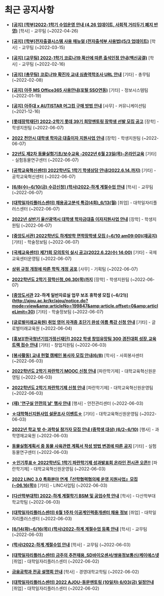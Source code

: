 # 최근 공지사항

* **[[공지] [학부]2022-1학기 수업운영 안내 (4.26 업데이트, 사회적 거리두기 폐지 반영)](http://ajou.ac.kr/kr/ajou/notice.do?mode=view&amp;articleNo=196998&amp;article.offset=0&amp;articleLimit=30)**
 [학사] - 교무팀 (~2022-04-26)

* **[[공지] [학부]전자출결시스템 사용 매뉴얼 (전자출석부 사용법)(5/3 업데이트)](http://ajou.ac.kr/kr/ajou/notice.do?mode=view&amp;articleNo=192571&amp;article.offset=0&amp;articleLimit=30)**
 [학사] - 교무팀 (~2022-03-15)

* **[[공지] [교무팀] 2022-1학기 코로나19 확산에 따른 출석인정 안내(백신공결)](http://ajou.ac.kr/kr/ajou/notice.do?mode=view&amp;articleNo=180913&amp;article.offset=0&amp;articleLimit=30)**
 [학사] - 교무팀 (~2022-02-16)

* **[[공지] [총무팀] 코로나19 확진자 교내 심층역학조사 URL 안내](http://ajou.ac.kr/kr/ajou/notice.do?mode=view&amp;articleNo=180493&amp;article.offset=0&amp;articleLimit=30)**
 [기타] - 총무팀 (~2022-02-08)

* **[[공지] 아주 MS Office365 사용안내(포털 SSO연동)](http://ajou.ac.kr/kr/ajou/notice.do?mode=view&amp;articleNo=179802&amp;article.offset=0&amp;articleLimit=30)**
 [기타] - 정보시스템팀 (~2022-01-19)

* **[[공지] 아주대 x AUTISTAR 머그컵 구매 방법 안내](http://ajou.ac.kr/kr/ajou/notice.do?mode=view&amp;articleNo=147976&amp;article.offset=0&amp;articleLimit=30)**
 [사무] - 커뮤니케이션팀 (~2021-12-16)

* **[[롯데장학재단] 2022-2학기 롯데 39기 희망멘토링 장학생 선발 모집 공고](http://ajou.ac.kr/kr/ajou/notice.do?mode=view&amp;articleNo=199874&amp;article.offset=0&amp;articleLimit=30)**
 [장학] - 학생지원팀 (~2022-06-07)

* **[2022 천안시 대학생 학자금 대출이자 지원사업 안내](http://ajou.ac.kr/kr/ajou/notice.do?mode=view&amp;articleNo=199872&amp;article.offset=0&amp;articleLimit=30)**
 [장학] - 학생지원팀 (~2022-06-07)

* **[22년도 제2차 동물실험기초/보수교육 -2022년 6월 23일(목)-온라인교육](http://ajou.ac.kr/kr/ajou/notice.do?mode=view&amp;articleNo=199865&amp;article.offset=0&amp;articleLimit=30)**
 [기타] - 실험동물연구센터 (~2022-06-07)

* **[[공학교육혁신센터] 2022학년도 1학기 학생상담 안내(2022.6.14.까지)](http://ajou.ac.kr/kr/ajou/notice.do?mode=view&amp;articleNo=199863&amp;article.offset=0&amp;articleLimit=30)**
 [기타] - 공학교육혁신센터 (~2022-06-07)

* **[[6/8(수)~6/10(금) 수강신청] (학사)2022-하계 계절수업 안내](http://ajou.ac.kr/kr/ajou/notice.do?mode=view&amp;articleNo=199861&amp;article.offset=0&amp;articleLimit=30)**
 [학사] - 교무팀 (~2022-06-07)

* **[[대학일자리플러스센터] 채용공고분석 특강(4회)_6/13(월)](http://ajou.ac.kr/kr/ajou/notice.do?mode=view&amp;articleNo=199857&amp;article.offset=0&amp;articleLimit=30)**
 [취업] - 대학일자리플러스센터 (~2022-06-07)

* **[2022년 상반기 울산광역시 대학생 학자금대출 이자지원사업 안내](http://ajou.ac.kr/kr/ajou/notice.do?mode=view&amp;articleNo=199854&amp;article.offset=0&amp;articleLimit=30)**
 [장학] - 학생지원팀 (~2022-06-07)

* **[[중앙도서관] 2022학년도 하계방학 면학장학생 모집 (~6/10 am09:00)(재공지)](http://ajou.ac.kr/kr/ajou/notice.do?mode=view&amp;articleNo=199852&amp;article.offset=0&amp;articleLimit=30)**
 [기타] - 학술정보팀 (~2022-06-07)

* **[[국제교육센터] 제71회 모의토익 실시 공고(2022.6.22(수) 14:00)](http://ajou.ac.kr/kr/ajou/notice.do?mode=view&amp;articleNo=199851&amp;article.offset=0&amp;articleLimit=30)**
 [기타] - 국제교육센터운영팀 (~2022-06-07)

* **[상위 규정 개정에 따른 학칙 개정 공포](http://ajou.ac.kr/kr/ajou/notice.do?mode=view&amp;articleNo=199850&amp;article.offset=0&amp;articleLimit=30)**
 [사무] - 기획팀 (~2022-06-07)

* **[2022학년도 2학기 장학신청_06.30(목)까지](http://ajou.ac.kr/kr/ajou/notice.do?mode=view&amp;articleNo=199848&amp;article.offset=0&amp;articleLimit=30)**
 [장학] - 학생지원팀 (~2022-06-07)

* **[[중앙도서관](수정) 22-하계 일반자료실 업무 보조 휴학생 모집 (~6/21)](http://ajou.ac.kr/kr/ajou/notice.do?mode=view&amp;articleNo=199847&amp;article.offset=0&amp;articleLimit=30)**
 [기타] - 학술정보팀 (~2022-06-07)

* **[[글로벌미래교육원] 취업 영어 자격증 초단기 완성 여름 특강 신청 안내](http://ajou.ac.kr/kr/ajou/notice.do?mode=view&amp;articleNo=199828&amp;article.offset=0&amp;articleLimit=30)**
 [기타] - 글로벌미래교육원 (~2022-06-04)

* **[[홍보][한국청년기업가정신재단] 2022 학생 창업유망팀 300 경진대회 성장,교육트랙 접수 안내](http://ajou.ac.kr/kr/ajou/notice.do?mode=view&amp;articleNo=199827&amp;article.offset=0&amp;articleLimit=30)**
 [기타] - 창업지원팀 (~2022-06-03)

* **[[봉사활동] 교내 헌혈 캠페인 봉사자 모집 안내(6/8)](http://ajou.ac.kr/kr/ajou/notice.do?mode=view&amp;articleNo=199824&amp;article.offset=0&amp;articleLimit=30)**
 [학사] - 사회봉사센터 (~2022-06-03)

* **[2022학년도 2학기 파란학기 MOOC 신청 안내](http://ajou.ac.kr/kr/ajou/notice.do?mode=view&amp;articleNo=199815&amp;article.offset=0&amp;articleLimit=30)**
 [파란학기제] - 대학교육혁신원운영팀 (~2022-06-03)

* **[2022학년도 2학기 파란학기제 신청 안내](http://ajou.ac.kr/kr/ajou/notice.do?mode=view&amp;articleNo=199814&amp;article.offset=0&amp;articleLimit=30)**
 [파란학기제] - 대학교육혁신원운영팀 (~2022-06-03)

* **[(재) &#x27;연구실 안전의 날&#x27; 행사 안내](http://ajou.ac.kr/kr/ajou/notice.do?mode=view&amp;articleNo=199813&amp;article.offset=0&amp;articleLimit=30)**
 [행사] - 안전관리센터 (~2022-06-03)

* **[☆대학혁신지원사업 설문조사 이벤트☆](http://ajou.ac.kr/kr/ajou/notice.do?mode=view&amp;articleNo=199806&amp;article.offset=0&amp;articleLimit=30)**
 [기타] - 대학교육혁신원운영팀 (~2022-06-03)

* **[2022년 학교 밖 수·과학실 참가자 모집 안내 (중학생 대상) (6/2~6/10)](http://ajou.ac.kr/kr/ajou/notice.do?mode=view&amp;articleNo=199801&amp;article.offset=0&amp;articleLimit=30)**
 [행사] - 과학영재교육원 (~2022-06-03)

* **[동물실험계획서 중 동물 사육관련 계획서 작성 방법 변경에 따른 공지](http://ajou.ac.kr/kr/ajou/notice.do?mode=view&amp;articleNo=199798&amp;article.offset=0&amp;articleLimit=30)**
 [기타] - 실험동물연구센터 (~2022-06-03)

* **[☆인기투표☆ 2022학년도 1학기 파란학기제 성과발표회 온라인 전시관 오픈!!](http://ajou.ac.kr/kr/ajou/notice.do?mode=view&amp;articleNo=199797&amp;article.offset=0&amp;articleLimit=30)**
 [파란학기제] - 대학교육혁신원운영팀 (~2022-06-03)

* **[2022 LINC 3.0 특화분야 연계『산학협력협의체 운영 지원사업』모집(~06.16(목))](http://ajou.ac.kr/kr/ajou/notice.do?mode=view&amp;articleNo=199796&amp;article.offset=0&amp;articleLimit=30)**
 [기타] - LINC사업팀 (~2022-06-03)

* **[[다산학부대학] 2022-하계 계절학기 BSM 및 공업수학 안내](http://ajou.ac.kr/kr/ajou/notice.do?mode=view&amp;articleNo=199792&amp;article.offset=0&amp;articleLimit=30)**
 [학사] - 다산학부대학교학팀 (~2022-06-03)

* **[[대학일자리플러스센터] 6월 1주차 이공계인력중개센터 채용 정보](http://ajou.ac.kr/kr/ajou/notice.do?mode=view&amp;articleNo=199790&amp;article.offset=0&amp;articleLimit=30)**
 [취업] - 대학일자리플러스센터 (~2022-06-03)

* **[[6/14(화)~6/16(목)] (학사)2022-하계 계절수업 등록 안내](http://ajou.ac.kr/kr/ajou/notice.do?mode=view&amp;articleNo=199783&amp;article.offset=0&amp;articleLimit=30)**
 [학사] - 교무팀 (~2022-06-03)

* **[(학사)2022-하계 계절수업 안내](http://ajou.ac.kr/kr/ajou/notice.do?mode=view&amp;articleNo=199782&amp;article.offset=0&amp;articleLimit=30)**
 [학사] - 교무팀 (~2022-06-03)

* **[[대학일자리플러스센터] 금주의 추천채용_SD바이오센서/쌍용정보통신/케이에스넷](http://ajou.ac.kr/kr/ajou/notice.do?mode=view&amp;articleNo=199763&amp;article.offset=0&amp;articleLimit=30)**
 [취업] - 대학일자리플러스센터 (~2022-06-02)

* **[금융공학과 전공 설명회 안내](http://ajou.ac.kr/kr/ajou/notice.do?mode=view&amp;articleNo=199757&amp;article.offset=0&amp;articleLimit=30)**
 [학사] - 경영대학교학팀 (~2022-06-02)

* **[[대학일자리플러스센터] 2022 AJOU-동문멘토링 (10일차) 6/03(금) 일정안내](http://ajou.ac.kr/kr/ajou/notice.do?mode=view&amp;articleNo=199756&amp;article.offset=0&amp;articleLimit=30)**
 [취업] - 대학일자리플러스센터 (~2022-06-02)
